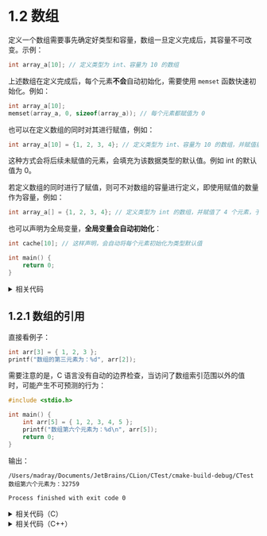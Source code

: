 # 1.2 数组

定义一个数组需要事先确定好类型和容量，数组一旦定义完成后，其容量不可改变。示例：

```c
int array_a[10]; // 定义类型为 int、容量为 10 的数组
```

上述数组在定义完成后，每个元素**不会**自动初始化，需要使用 `memset` 函数快速初始化。例如：

```c
int array_a[10];
memset(array_a, 0, sizeof(array_a)); // 每个元素都赋值为 0
```

也可以在定义数组的同时对其进行赋值，例如：

```c
int array_a[10] = {1, 2, 3, 4}; // 定义类型为 int、容量为 10 的数组，并赋值前 4 个元素
```

这种方式会将后续未赋值的元素，会填充为该数据类型的默认值。例如 int 的默认值为 0。

若定义数组的同时进行了赋值，则可不对数组的容量进行定义，即使用赋值的数量作为容量，例如：

```c
int array_a[] = {1, 2, 3, 4}; // 定义类型为 int 的数组，并赋值了 4 个元素，于是该数组容量为 4
```

也可以声明为全局变量，**全局变量会自动初始化**：

```c
int cache[10]; // 这样声明，会自动将每个元素初始化为类型默认值

int main() {
    return 0;
}
```

<details>
<summary>相关代码</summary>

```c
#include <stdio.h>

int main() {
    int array_a[10]; // 定义类型为 int、容量为 10 的数组
    printf("array_a 的容量为：%lu\n", sizeof(array_a) / sizeof(array_a[0]));

    int size = 114;
    int array_b[size]; // 定义类型为 int、容量大小等于变量 size 的数组
    printf("array_b 的容量为：%lu\n", sizeof(array_b) / sizeof(array_b[0]));
    size = 514;
    printf("更改了变量 size 的值后，array_b 的容量为：%lu\n", sizeof(array_b) / sizeof(array_b[0])); // 数组一旦定义完成，其容量不可改变

    return 0;
}
```

输出：

```
/Users/madray/Documents/JetBrains/CLion/CTest/cmake-build-debug/CTest
array_a 的容量为：10
array_b 的容量为：114
更改了变量 size 的值后，array_b 的容量为：114

Process finished with exit code 0
```
</details>

## 1.2.1 数组的引用

直接看例子：

```c
int arr[3] = { 1, 2, 3 };
printf("数组的第三元素为：%d", arr[2]);
```

需要注意的是，C 语言没有自动的边界检查，当访问了数组索引范围以外的值时，可能产生不可预测的行为：

```c
#include <stdio.h>

int main() {
    int arr[5] = { 1, 2, 3, 4, 5 };
    printf("数组第六个元素为：%d\n", arr[5]);
    return 0;
}
```

输出：

```
/Users/madray/Documents/JetBrains/CLion/CTest/cmake-build-debug/CTest
数组第六个元素为：32759

Process finished with exit code 0
```

<details>
<summary>相关代码（C）</summary>

```c
#include <stdio.h>

int main() {
    int array[4] = { 114, 514, 1919, 810 };

    for (int i = 0; i < 4; ++i) {
        printf("第 %d 个元素的值为 %d\n", i, array[i]);
    }

    return 0;
}
```

输出：

```
/Users/madray/Documents/JetBrains/CLion/CTest/cmake-build-debug/CTest
第 0 个元素的值为 114
第 1 个元素的值为 514
第 2 个元素的值为 1919
第 3 个元素的值为 810

Process finished with exit code 0
```
</details>

<details>
<summary>相关代码（C++）</summary>

```c
#include <iostream>

using namespace std;

int main() {
    int array[4] = { 114, 514, 1919, 810 };

    cout << "数组 array 的值有：";
    for (int item : array) {
        cout << item << " ";
    }
    cout << endl;

    return 0;
}
```

输出：

```
/Users/madray/Documents/JetBrains/CLion/CPP_Test/cmake-build-debug/CPP_Test
数组 array 的值有：114 514 1919 810 

Process finished with exit code 0
```
</details>
